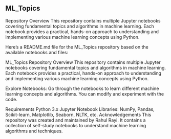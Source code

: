 ## ML_Topics

Repository Overview
This repository contains multiple Jupyter notebooks covering fundamental topics and algorithms in machine learning. 
Each notebook provides a practical, hands-on approach to understanding and implementing various machine learning concepts using Python.


Here’s a README.md file for the ML_Topics repository based on the available notebooks and files:

ML_Topics
Repository Overview
This repository contains multiple Jupyter notebooks covering fundamental topics and algorithms in machine learning. Each notebook provides a practical, hands-on approach to understanding and implementing various machine learning concepts using Python.

Explore Notebooks:
Go through the notebooks to learn different machine learning concepts and algorithms. You can modify and experiment with the code.

Requirements
Python 3.x
Jupyter Notebook
Libraries: NumPy, Pandas, Scikit-learn, Matplotlib, Seaborn, NLTK, etc.
Acknowledgements
This repository was created and maintained by Rahul Rayi. It contains a collection of self-study notebooks to understand machine learning algorithms and techniques.
